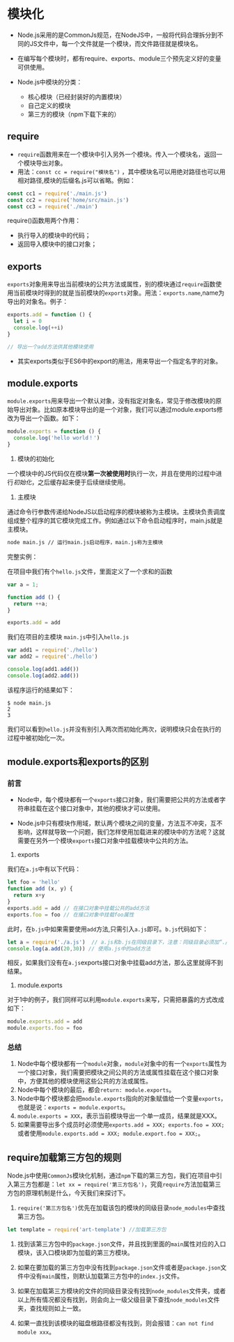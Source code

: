 # 模块化

- Node.js采用的是CommonJs规范，在NodeJS中，一般将代码合理拆分到不同的JS文件中，每一个文件就是一个模块，而文件路径就是模块名。
- 在编写每个模块时，都有require、exports、module三个预先定义好的变量可供使用。
- Node.js中模块的分类：

  - 核心模块（已经封装好的内置模块）
  - 自己定义的模块
  - 第三方的模块（npm下载下来的）

## require

- `require`函数用来在一个模块中引入另外一个模块。传入一个模块名，返回一个模块导出对象。
- 用法：`const cc = require("模块名")` ，其中模块名可以用绝对路径也可以用相对路径,模块的后缀名.js可以省略。例如：

```js
const cc1 = require('./main.js')
const cc2 = require('home/src/main.js')
const cc3 = require('./main')
```

require()函数用两个作用：

- 执行导入的模块中的代码；
- 返回导入模块中的接口对象；

## exports

`exports`对象用来导出当前模块的公共方法或属性，别的模块通过`require`函数使用当前模块时得到的就是当前模块的`exports`对象。用法：`exports.name`,name为导出的对象名。例子：

```js
exports.add = function () {
  let i = 0
  console.log(++i)
}

// 导出一个add方法供其他模块使用
```

- 其实exports类似于ES6中的export的用法，用来导出一个指定名字的对象。

## module.exports

`module.exports`用来导出一个默认对象，没有指定对象名，常见于修改模块的原始导出对象。比如原本模块导出的是一个对象，我们可以通过module.exports修改为导出一个函数。如下：

```js
module.exports = function () {
  console.log('hello world！')
}
```

1. 模块的初始化

一个模块中的JS代码仅在模块**第一次被使用时**执行一次，并且在使用的过程中进行*初始化*，之后缓存起来便于后续继续使用。

1. 主模块

通过命令行参数传递给NodeJS以启动程序的模块被称为主模块。主模块负责调度组成整个程序的其它模块完成工作。例如通过以下命令启动程序时，main.js就是主模块。

```sh
node main.js // 运行main.js启动程序，main.js称为主模块
```

完整实例：

在项目中我们有个`hello.js`文件，里面定义了一个求和的函数

```js
var a = 1;

function add () {
  return ++a;
}

exports.add = add
```

我们在项目的主模块 `main.js`中引入`hello.js`

```js
var add1 = require('./hello')
var add2 = require('./hello')

console.log(add1.add())
console.log(add2.add())
```

该程序运行的结果如下：

```shell
$ node main.js
2
3
```

我们可以看到`hello.js`并没有别引入两次而初始化两次，说明模块只会在执行的过程中被初始化一次。

## module.exports和exports的区别

### 前言

- Node中，每个模块都有一个`exports`接口对象，我们需要把公共的方法或者字符串挂载在这个接口对象中，其他的模块才可以使用。

- Node.js中只有模块作用域，默认两个模块之间的变量，方法互不冲突，互不影响，这样就导致一个问题，我们怎样使用加载进来的模块中的方法呢？这就需要在另外一个模块`exports`接口对象中挂载模块中公共的方法。

1. exports

我们在`a.js`中有以下代码：

```js
let foo = 'hello'
function add (x, y) {
  return x+y
}
exports.add = add // 在接口对象中挂载公共的add方法
exports.foo = foo // 在接口对象中挂载foo属性
```

此时，在`b.js`中如果需要使用`add`方法,只需引入`a.js`即可。`b.js`代码如下：

```js
let a = require('./a.js')  // a.js和b.js在同级目录下，注意：同级目录必须加“./”
console.log(a.add(20,30)) // 使用a.js中的add方法
```

相反，如果我们没有在`a.js`exports接口对象中挂载add方法，那么这里就得不到结果。

1. module.exports

对于1中的例子，我们同样可以利用`module.exports`来写，只需把暴露的方式改成如下：

```js
module.exports.add = add
module.exports.foo = foo
```

### 总结

1. Node中每个模块都有一个`module`对象，`module`对象中的有一个`exports`属性为一个接口对象，我们需要把模块之间公共的方法或属性挂载在这个接口对象中，方便其他的模块使用这些公共的方法或属性。
2. Node中每个模块的最后，都会`return: module.exports`。
3. Node中每个模块都会把`module.exports`指向的对象赋值给一个变量`exports`，也就是说：`exports = module.exports`。
4. `module.exports = XXX`，表示当前模块导出一个单一成员，结果就是XXX。
5. 如果需要导出多个成员时必须使用`exports.add = XXX; exports.foo = XXX;`或者使用`module.exports.add = XXX; module.export.foo = XXX;`。

## require加载第三方包的规则

Node.js中使用`CommonJs`模块化机制，通过`npm`下载的第三方包，我们在项目中引入第三方包都是：`let xx = require('第三方包名')`，究竟`require`方法加载第三方包的原理机制是什么，今天我们来探讨下。

1. `require('第三方包名')`优先在加载该包的模块的同级目录`node_modules`中查找第三方包。

```js
let template = require('art-template') //加载第三方包
```

1. 找到该第三方包中的`package.json`文件，并且找到里面的`main`属性对应的入口模块，该入口模块即为加载的第三方模块。

2. 如果在要加载的第三方包中没有找到`package.json`文件或者是`package.json`文件中没有`main`属性，则默认加载第三方包中的`index.js`文件。

3. 如果在加载第三方模块的文件的同级目录没有找到`node_modules`文件夹，或者以上所有情况都没有找到，则会向上一级父级目录下查找`node_modules`文件夹，查找规则如上一致。

4. 如果一直找到该模块的磁盘根路径都没有找到，则会报错：`can not find module xxx`。
